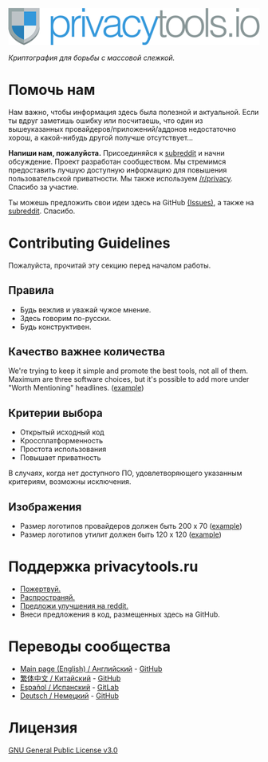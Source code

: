 [![privacytools](https://github.com/c0rdis/privacytools.ru/blob/master/img/layout/logo.png)](https://www.privacytools.ru/)

_Криптография для борьбы с массовой слежкой._

# Помочь нам

Нам важно, чтобы информация здесь была полезной и актуальной. Если ты вдруг заметишь ошибку или посчитаешь, что один из вышеуказанных провайдеров/приложений/аддонов недостаточно хорош, а какой-нибудь другой получше отсутствует...


**Напиши нам, пожалуйста.** Присоединяйся к [subreddit](https://www.reddit.com/r/privacytoolsIO/) и начни обсуждение. Проект разработан сообществом. Мы стремимся предоставить лучшую доступную информацию для повышения пользовательской приватности. Мы также используем [/r/privacy](https://www.reddit.com/r/privacy). Спасибо за участие.

Ты можешь предложить свои идеи здесь на GitHub [(Issues)](https://github.com/c0rdis/privacytools.ru/issues), а также на [subreddit](https://www.reddit.com/r/privacytoolsIO/). Спасибо.


# Contributing Guidelines
Пожалуйста, прочитай эту секцию перед началом работы.

## Правила

- Будь вежлив и уважай чужое мнение.
- Здесь говорим по-русски.
- Будь конструктивен.

## Качество важнее количества

We're trying to keep it simple and promote the best tools, not all of them. Maximum are three software choices, but it's possible to add more under "Worth Mentioning" headlines. ([example](https://privacytools.ru/#im))

## Критерии выбора

- Открытый исходный код
- Кроссплатформенность
- Простота использования
- Повышает приватность

В случаях, когда нет доступного ПО, удовлетворяющего указанным критериям, возможны исключения.

## Изображения

- Размер логотипов провайдеров должен быть 200 x 70 ([example](https://github.com/c0rdis/privacytools.ru/blob/master/img/provider/AirVPN.gif))
- Размер логотипов утилит должен быть 120 x 120 ([example](https://github.com/c0rdis/privacytools.ru/blob/master/img/tools/ChatSecure.png))

# Поддержка privacytools.ru

- [Пожертвуй.](https://privacytools.ru/donate.html)
- [Распространяй.](https://privacytools.ru/#participate)
- [Предложи улучшения на reddit.](https://www.reddit.com/r/privacytoolsIO/)
- Внеси предложения в код, размещенных здесь на GitHub.

# Переводы сообщества
- [Main page (English) / Английский](https://privacytools.io) - [GitHub](https://github.com/privacytoolsIO/privacytools.io)
- [繁体中文 / Китайский](https://github.com/twngo/privacytools-zh) - [GitHub](https://github.com/twngo/privacytools-zh)
- [Español / Испанский](https://victorhck.gitlab.ru/privacytools-es/) - [GitLab](https://gitlab.com/victorhck/privacytools-es)
- [Deutsch / Немецкий](https://privacytools.it-sec.rocks/) - [GitHub](https://github.com/Anon215/privacytools.it-sec.rocks)

# Лицензия
[GNU General Public License v3.0](https://github.com/c0rdis/privacytools.ru/blob/master/LICENSE.txt)
